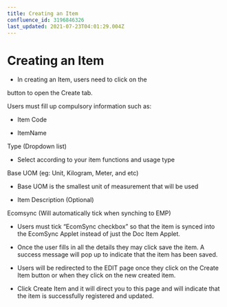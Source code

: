 ```yaml
---
title: Creating an Item
confluence_id: 3196846326
last_updated: 2021-07-23T04:01:29.004Z
---
```


# Creating an Item

- In creating an Item, users need to click on the

button to open the Create tab.

Users must fill up compulsory information such as: 

- Item Code 

- ItemName 

Type (Dropdown list)

- Select according to your item functions and usage type

Base UOM (eg: Unit, Kilogram, Meter, and etc)

- Base UOM is the smallest unit of measurement that will be used

- Item Description (Optional)

Ecomsync (Will automatically tick when synching to EMP)

- Users must tick &ldquo;EcomSync checkbox&rdquo; so that the item is synced into the EcomSync Applet instead of just the Doc Item Applet. 

- Once the user fills in all the details they may click save the item. A success message will pop up to indicate that the item has been saved. 

- Users will be redirected to the EDIT page once they click on the Create Item button or when they click on the new created item. 

- Click Create Item and it will direct you to this page and will indicate that the item is successfully registered and updated.
